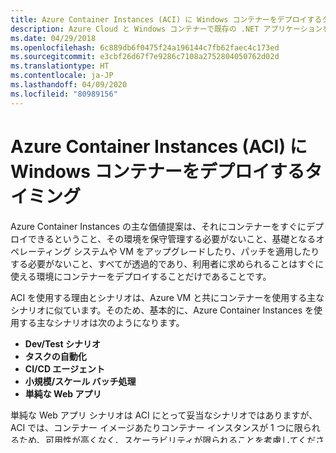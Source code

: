 ```yaml
---
title: Azure Container Instances (ACI) に Windows コンテナーをデプロイするタイミング
description: Azure Cloud と Windows コンテナーで既存の .NET アプリケーションを最新化する | Azure Container Instances (ACI) に Windows コンテナーをデプロイするタイミング
ms.date: 04/29/2018
ms.openlocfilehash: 6c889db6f0475f24a196144c7fb62faec4c173ed
ms.sourcegitcommit: e3cbf26d67f7e9286c7108a2752804050762d02d
ms.translationtype: HT
ms.contentlocale: ja-JP
ms.lasthandoff: 04/09/2020
ms.locfileid: "80989156"
---
```

# <a name="when-to-deploy-windows-containers-to-azure-container-instances-aci"></a>Azure Container Instances (ACI) に Windows コンテナーをデプロイするタイミング

Azure Container Instances の主な価値提案は、それにコンテナーをすぐにデプロイできるということ、その環境を保守管理する必要がないこと、基礎となるオペレーティング システムや VM をアップグレードしたり、パッチを適用したりする必要がないこと、すべてが透過的であり、利用者に求められることはすぐに使える環境にコンテナーをデプロイすることだけであることです。

ACI を使用する理由とシナリオは、Azure VM と共にコンテナーを使用する主なシナリオに似ています。そのため、基本的に、Azure Container Instances を使用する主なシナリオは次のようになります。

- **Dev/Test シナリオ**
- **タスクの自動化**
- **CI/CD エージェント**
- **小規模/スケール バッチ処理**
- **単純な Web アプリ**

単純な Web アプリ シナリオは ACI にとって妥当なシナリオではありますが、ACI では、コンテナー イメージあたりコンテナー インスタンスが 1 つに限られるため、可用性が高くなく、スケーラビリティが限られることを考慮してください。

ただし、1 つだけコンテナー インスタンスを提供するため、ACI をインフラストラクチャとして見なすとしても、通常の Azure VM と Windows Server の組み合わせと比べ、大きな利点があります。 ACI を使用するとき、コンテナーを自己保守環境にデプロイし、そのコンテナーに対してのみ料金を支払います。 VM を管理/更新/パッチ適用する必要はありません。そのため、VM と共にコンテナーを使用するようなほとんどのシナリオで、はるかに優れたプラットフォームとなります。 ACI の使用は単純であり、コンテナーをデプロイするだけです。VM 環境を作る必要はありません。

Azure Container Instances (ACI) の主な利点は次のとおりです。

- サーバーを管理せずにコンテナーを実行する
- オンデマンド コンテナーでアジリティが向上する
- コンテナーをクラウドにデプロイする作業が 1 回の命令で終わり、前例のないくらい単純で速い
- ハイパーバイザー分離というセキュリティでアプリケーションを保護する

つまり、ACI を使用すると、仮想マシンを管理したり、新しいツールを習得したりすることなく、アプリを短期間で開発できます。 自分のアプリケーションをコンテナーに入れ、クラウドで実行するだけです。

> [!div class="step-by-step"]
> [前へ](when-to-deploy-windows-containers-to-azure-vms-iaas-cloud.md)
> [次へ](when-to-deploy-windows-containers-to-azure-container-service-kubernetes.md)
